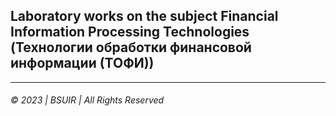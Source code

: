 ## Laboratory works on the subject Financial Information Processing Technologies (Технологии обработки финансовой информации (ТОФИ))
___  

###### © 2023  | BSUIR | All Rights Reserved
